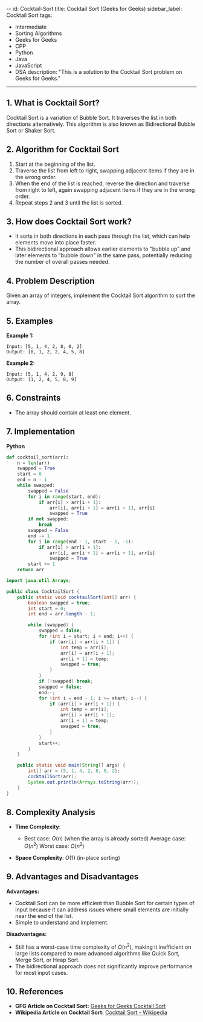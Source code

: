 --
id: Cocktail-Sort
title: Cocktail Sort (Geeks for Geeks)
sidebar_label: Cocktail Sort
tags:
  - Intermediate
  - Sorting Algorithms
  - Geeks for Geeks
  - CPP
  - Python
  - Java
  - JavaScript
  - DSA
description: "This is a solution to the Cocktail Sort problem on Geeks for Geeks."
---

## 1. What is Cocktail Sort?

Cocktail Sort is a variation of Bubble Sort. It traverses the list in both directions alternatively. This algorithm is also known as Bidirectional Bubble Sort or Shaker Sort.

## 2. Algorithm for Cocktail Sort

1. Start at the beginning of the list.
2. Traverse the list from left to right, swapping adjacent items if they are in the wrong order.
3. When the end of the list is reached, reverse the direction and traverse from right to left, again swapping adjacent items if they are in the wrong order.
4. Repeat steps 2 and 3 until the list is sorted.

## 3. How does Cocktail Sort work?

- It sorts in both directions in each pass through the list, which can help elements move into place faster.
- This bidirectional approach allows earlier elements to "bubble up" and later elements to "bubble down" in the same pass, potentially reducing the number of overall passes needed.

## 4. Problem Description

Given an array of integers, implement the Cocktail Sort algorithm to sort the array.

## 5. Examples

**Example 1:**

```
Input: [5, 1, 4, 2, 8, 0, 2]
Output: [0, 1, 2, 2, 4, 5, 8]
```
**Example 2:**
```
Input: [5, 1, 4, 2, 9, 8]
Output: [1, 2, 4, 5, 8, 9]
```

## 6. Constraints

- The array should contain at least one element.

## 7. Implementation

**Python**
```python
def cocktail_sort(arr):
    n = len(arr)
    swapped = True
    start = 0
    end = n - 1
    while swapped:
        swapped = False
        for i in range(start, end):
            if arr[i] > arr[i + 1]:
                arr[i], arr[i + 1] = arr[i + 1], arr[i]
                swapped = True
        if not swapped:
            break
        swapped = False
        end -= 1
        for i in range(end - 1, start - 1, -1):
            if arr[i] > arr[i + 1]:
                arr[i], arr[i + 1] = arr[i + 1], arr[i]
                swapped = True
        start += 1
    return arr
```
```java
import java.util.Arrays;

public class CocktailSort {
    public static void cocktailSort(int[] arr) {
        boolean swapped = true;
        int start = 0;
        int end = arr.length - 1;

        while (swapped) {
            swapped = false;
            for (int i = start; i < end; i++) {
                if (arr[i] > arr[i + 1]) {
                    int temp = arr[i];
                    arr[i] = arr[i + 1];
                    arr[i + 1] = temp;
                    swapped = true;
                }
            }
            if (!swapped) break;
            swapped = false;
            end--;
            for (int i = end - 1; i >= start; i--) {
                if (arr[i] > arr[i + 1]) {
                    int temp = arr[i];
                    arr[i] = arr[i + 1];
                    arr[i + 1] = temp;
                    swapped = true;
                }
            }
            start++;
        }
    }

    public static void main(String[] args) {
        int[] arr = {5, 1, 4, 2, 8, 0, 2};
        cocktailSort(arr);
        System.out.println(Arrays.toString(arr));
    }
}

```

## 8. Complexity Analysis

- **Time Complexity**:
  - Best case: $O(n)$ (when the array is already sorted)
    Average case: $O(n^2)$
    Worst case: $O(n^2)$

- **Space Complexity**: $O(1)$ (in-place sorting)

## 9. Advantages and Disadvantages

**Advantages:**
- Cocktail Sort can be more efficient than Bubble Sort for certain types of input because it can        address issues where small elements are initially near the end of the list.
- Simple to understand and implement.

**Disadvantages:**
- Still has a worst-case time complexity of $O(n^2)$, making it inefficient on large lists compared to more advanced algorithms like Quick Sort, Merge Sort, or Heap Sort.
- The bidirectional approach does not significantly improve performance for most input cases.

## 10. References

- **GFG Article on Cocktail Sort:** [Geeks for Geeks Cocktail Sort](https://www.geeksforgeeks.org/cocktail-sort/)
- **Wikipedia Article on Cocktail Sort:** [Cocktail Sort - Wikipedia](https://en.wikipedia.org/wiki/cocktail_sort)
